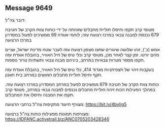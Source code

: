 ## Message 9649

דובר צה"ל:

מטוסי קרב תקפו וחיסלו חוליית מחבלים שזוהתה על ידי כוחות צוות הקרב של חטיבה 679 נכנסת למבנה צבאי במרכז רצועת עזה; לוחמי אוגדה 99 ממשיכים לפעול במסדרון במרכז הרצועה

אמש (ב'), זוהו שלושה שיגורים שחצו מצפון רצועת עזה לעבר שטח מדינת ישראל, שניים מהם יורטו. 
זמן קצר לאחר מכן, מטוסי קרב וכלי טיס של חיל האוויר, בהובלת אוגדת עזה תקפו מספר מטרות צבאיות במרחב, ביניהם מבנה צבאי ותשתיות טרור נוספות.

בעקבות זיהוי של תצפיתניות מגדוד 414, כלי טיס של חיל האוויר, בהובלת אוגדת עזה תקף וחיסל חוליית מחבלים חמושים במרחב בית חאנון.

כוחות צוות הקרב של חטיבה 679 ממשיכים לפעול במרחב המסדרון במרכז רצועת עזה. במהלך הפעילות הכוח זיהה חוליית מחבלים נכנסים למבנה צבאי במרחב, מטוסי קרב תקפו את המבנה וחיסלו את המחבלים.

מצורף תיעוד מתקיפות צה"ל ברחבי הרצועה: https://bit.ly/4bvIig5

מצורפות תמונות מפעילות כוחות צה"ל ברצועה: https://IDFANC.activetrail.biz/ANC0705203428346

